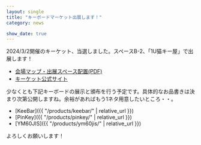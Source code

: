 ```yaml
---
layout: single
title: "キーボードマーケット出展します！"
category: news

show_date: true
---
```


2024/3/2開催のキーケット、当選しました。スペースB-2、「1U猫キー屋」で出展します！

- [会場マップ・出展スペース配置(PDF)](https://keeb-market.jp/assets/keeb_market_circle_map.pdf)
- [キーケット公式サイト](https://keeb-market.jp/)

少なくとも下記キーボードの展示と頒布を行う予定です。具体的なお品書きは決まり次第公開しますね。余裕があればもう1ネタ用意したいところ・・。

- [KeeBar]({{ "/products/keebar/" | relative_url }})
- [PinKey]({{ "/products/pinkey/" | relative_url }})
- [YM60JIS]({{ "/products/ym60jis/" | relative_url }})

よろしくお願いします！
